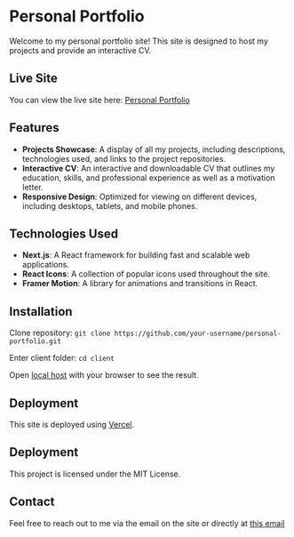 # Personal Portfolio

Welcome to my personal portfolio site! This site is designed to host my projects and provide an interactive CV.

## Live Site

You can view the live site here: [Personal Portfolio](https://personal-portfolio-gv490ujgg-anclkos-projects.vercel.app)

## Features

- **Projects Showcase**: A display of all my projects, including descriptions, technologies used, and links to the project repositories.
- **Interactive CV**: An interactive and downloadable CV that outlines my education, skills, and professional experience as well as a motivation letter.
- **Responsive Design**: Optimized for viewing on different devices, including desktops, tablets, and mobile phones.

## Technologies Used

- **Next.js**: A React framework for building fast and scalable web applications.
- **React Icons**: A collection of popular icons used throughout the site.
- **Framer Motion**: A library for animations and transitions in React.

## Installation

Clone repository:
```git clone https://github.com/your-username/personal-portfolio.git```

Enter client folder:
```cd client```

Open [local host](http://localhost:3000) with your browser to see the result.

## Deployment

This site is deployed using [Vercel](https://vercel.com).

## Deployment

This project is licensed under the MIT License.

## Contact

Feel free to reach out to me via the email on the site or directly at [this email](mailto:anclko@hotmail.com)
